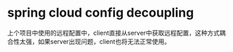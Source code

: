 # spring cloud config decoupling

上个项目中使用的远程配置中，client直接从server中获取远程配置，这种方式耦合性太强，如果server出现问题，client也将无法正常使用。